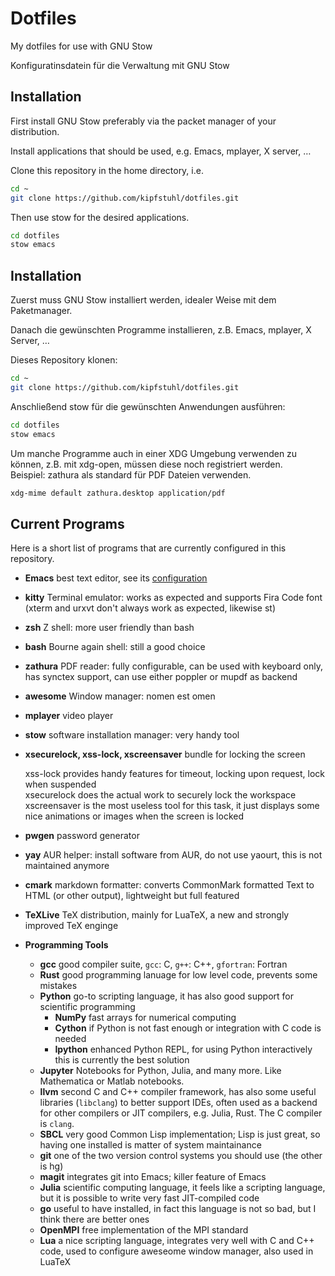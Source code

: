 # Dotfiles #

My dotfiles for use with GNU Stow

Konfiguratinsdatein für die Verwaltung mit GNU Stow


## Installation ##
First install GNU Stow preferably via the packet manager of your
distribution.

Install applications that should be used, e.g. Emacs, mplayer, X
server, …

Clone this repository in the home directory, i.e.

```bash
cd ~
git clone https://github.com/kipfstuhl/dotfiles.git

```

Then use stow for the desired applications.
```bash
cd dotfiles
stow emacs
```
<!-- Use the shorter command `stow .` if everything is to be installed. -->

## Installation ##
Zuerst muss GNU Stow installiert werden, idealer Weise mit dem Paketmanager.

Danach die gewünschten Programme installieren, z.B. Emacs, mplayer, X
Server, …

Dieses Repository klonen:
```bash
cd ~
git clone https://github.com/kipfstuhl/dotfiles.git

```

Anschließend stow für die gewünschten Anwendungen ausführen:
```bash
cd dotfiles
stow emacs
```

Um manche Programme auch in einer XDG Umgebung verwenden zu können,
z.B. mit xdg-open, müssen diese noch registriert werden.\
Beispiel: zathura als standard für PDF Dateien verwenden.
```bash
xdg-mime default zathura.desktop application/pdf
```

<!-- Wenn alles installiert werden soll, funktioniert auch das kurze Kommando `stow .` -->


## Current Programs ##
Here is a short list of programs that are currently configured in this
repository.

  * **Emacs** best text editor, see its [configuration](emacs/.emacs.d/config.org)
  * **kitty** Terminal emulator: works as expected and supports Fira
      Code font (xterm and urxvt don't always work as expected,
      likewise st)
  * **zsh** Z shell: more user friendly than bash
  * **bash** Bourne again shell: still a good choice
  * **zathura** PDF reader: fully configurable, can be used with
      keyboard only, has synctex support, can use either poppler or
      mupdf as backend
  * **awesome** Window manager: nomen est omen
  * **mplayer** video player
  * **stow** software installation manager: very handy tool
  * **xsecurelock, xss-lock, xscreensaver** bundle for locking the screen

	  xss-lock provides handy features for timeout, locking upon request,
	  lock when suspended\
	  xsecurelock does the actual work to securely lock the workspace\
	  xscreensaver is the most useless tool for this task, it just
      displays some nice animations or images when the screen is locked
  * **pwgen** password generator
  * **yay** AUR helper: install software from AUR, do not use yaourt,
      this is not maintained anymore
  * **cmark** markdown formatter: converts CommonMark formatted Text
      to HTML (or other output), lightweight but full featured
  * **TeXLive** TeX distribution, mainly for LuaTeX, a new and
      strongly improved TeX enginge
  * **Programming Tools**
	  * **gcc** good compiler suite, `gcc`: C, `g++`: C++, `gfortran`:
		  Fortran
	  * **Rust** good programming lanuage for low level code, prevents
        some mistakes
	  * **Python** go-to scripting language, it has also good support
		  for scientific programming
		  * **NumPy** fast arrays for numerical computing
		  * **Cython** if Python is not fast enough or integration
			  with C code is needed
		  * **Ipython** enhanced Python REPL, for using Python
			  interactively this is currently the best solution
	  * **Jupyter** Notebooks for Python, Julia, and many more. Like
		  Mathematica or Matlab notebooks.
	  * **llvm** second C and C++ compiler framework, has also some useful
		  libraries (`libclang`) to better support IDEs, often used as
		  a backend for other compilers or JIT compilers, e.g. Julia,
		  Rust. The C compiler is `clang`.
	  * **SBCL** very good Common Lisp implementation; Lisp is just
		  great, so having one installed is matter of system
		  maintainance
	  * **git** one of the two version control systems you should use
		  (the other is hg)
	  * **magit** integrates git into Emacs; killer feature of Emacs
	  * **Julia** scientific computing language, it feels like a
		  scripting language, but it is possible to write very fast
		  JIT-compiled code
	  * **go** useful to have installed, in fact this language is not
		  so bad, but I think there are better ones
	  * **OpenMPI** free implementation of the MPI standard
	  * **Lua** a nice scripting language, integrates very well with C
		  and C++ code, used to configure aweseome window manager,
		  also used in LuaTeX

